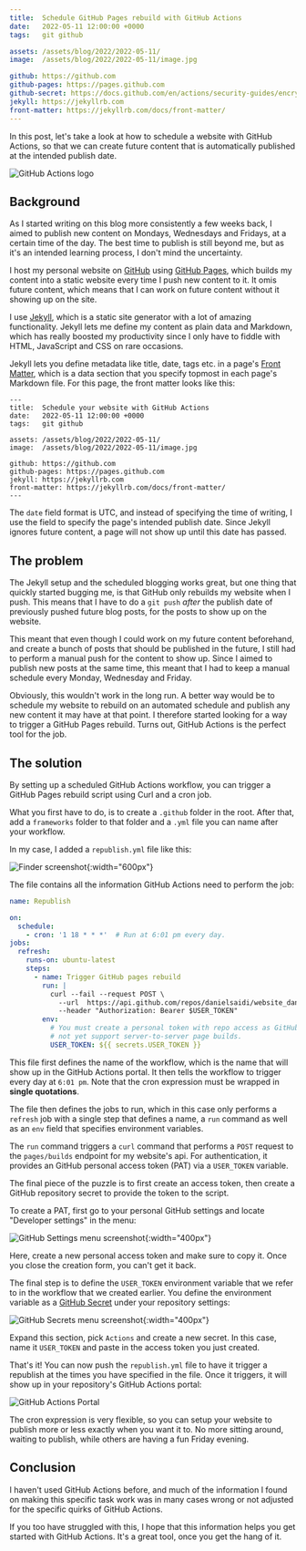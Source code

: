 ```yaml
---
title:  Schedule GitHub Pages rebuild with GitHub Actions
date:   2022-05-11 12:00:00 +0000
tags:   git github

assets: /assets/blog/2022/2022-05-11/
image:  /assets/blog/2022/2022-05-11/image.jpg

github: https://github.com
github-pages: https://pages.github.com
github-secret: https://docs.github.com/en/actions/security-guides/encrypted-secrets
jekyll: https://jekyllrb.com
front-matter: https://jekyllrb.com/docs/front-matter/
---
```


In this post, let's take a look at how to schedule a website with GitHub Actions, so that we can create future content that is automatically published at the intended publish date.

![GitHub Actions logo]({{page.image}})


## Background

As I started writing on this blog more consistently a few weeks back, I aimed to publish new content on Mondays, Wednesdays and Fridays, at a certain time of the day. The best time to publish is still beyond me, but as it's an intended learning process, I don't mind the uncertainty.

I host my personal website on [GitHub]({{page.github}}) using [GitHub Pages]({{page.github-pages}}), which builds my content into a static website every time I push new content to it. It omis future content, which means that I can work on future content without it showing up on the site.

I use [Jekyll]({{page.jekyll}}), which is a static site generator with a lot of amazing functionality. Jekyll lets me define my content as plain data and Markdown, which has really boosted my productivity since I only have to fiddle with HTML, JavaScript and CSS on rare occasions.

Jekyll lets you define metadata like title, date, tags etc. in a page's [Front Matter]({{page.front-matter}}), which is a data section that you specify topmost in each page's Markdown file. For this page, the front matter looks like this:

```
---
title:  Schedule your website with GitHub Actions
date:   2022-05-11 12:00:00 +0000
tags:   git github

assets: /assets/blog/2022/2022-05-11/
image:  /assets/blog/2022/2022-05-11/image.jpg

github: https://github.com
github-pages: https://pages.github.com
jekyll: https://jekyllrb.com
front-matter: https://jekyllrb.com/docs/front-matter/
---
```

The `date` field format is UTC, and instead of specifying the time of writing, I use the field to specify the page's intended publish date. Since Jekyll ignores future content, a page will not show up until this date has passed.


## The problem

The Jekyll setup and the scheduled blogging works great, but one thing that quickly started bugging me, is that GitHub only rebuilds my website when I push. This means that I have to do a `git push` *after* the publish date of previously pushed future blog posts, for the posts to show up on the website.

This meant that even though I could work on my future content beforehand, and create a bunch of posts that should be published in the future, I still had to perform a manual push for the content to show up. Since I aimed to publish new posts at the same time, this meant that I had to keep a manual schedule every Monday, Wednesday and Friday.

Obviously, this wouldn't work in the long run. A better way would be to schedule my website to rebuild on an automated schedule and publish any new content it may have at that point. I therefore started looking for a way to trigger a GitHub Pages rebuild. Turns out, GitHub Actions is the perfect tool for the job.


## The solution

By setting up a scheduled GitHub Actions workflow, you can trigger a GitHub Pages rebuild script using Curl and a cron job.

What you first have to do, is to create a `.github` folder in the root. After that, add a `frameworks` folder to that folder and a `.yml` file you can name after your workflow.

In my case, I added a `republish.yml` file like this:

![Finder screenshot]({{page.assets}}finder.jpg){:width="600px"}

The file contains all the information GitHub Actions need to perform the job:

```yml
name: Republish

on:
  schedule:
    - cron: '1 18 * * *'  # Run at 6:01 pm every day.
jobs:
  refresh:
    runs-on: ubuntu-latest
    steps:
      - name: Trigger GitHub pages rebuild
        run: |
          curl --fail --request POST \
            --url  https://api.github.com/repos/danielsaidi/website_danielsaidi/pages/builds \
            --header "Authorization: Bearer $USER_TOKEN"
        env:
          # You must create a personal token with repo access as GitHub does
          # not yet support server-to-server page builds.
          USER_TOKEN: ${{ secrets.USER_TOKEN }}
```

This file first defines the name of the workflow, which is the name that will show up in the GitHub Actions portal. It then tells the workflow to trigger every day at `6:01 pm`. Note that the cron expression must be wrapped in **single quotations**.

The file then defines the jobs to run, which in this case only performs a `refresh` job with a single step that defines a name, a `run` command as well as an `env` field that specifies environment variables.

The `run` command triggers a `curl` command that performs a `POST` request to the `pages/builds` endpoint for my website's api. For authentication, it provides an GitHub personal access token (PAT) via a `USER_TOKEN` variable.

The final piece of the puzzle is to first create an access token, then create a GitHub repository secret to provide the token to the script.

To create a PAT, first go to your personal GitHub settings and locate "Developer settings" in the menu:

![GitHub Settings menu screenshot]({{page.assets}}github-settings-2.jpg){:width="400px"}

Here, create a new personal access token and make sure to copy it. Once you close the creation form, you can't get it back.

The final step is to define the `USER_TOKEN` environment variable that we refer to in the workflow that we created earlier. You define the environment variable as a [GitHub Secret]({{page.github-secret}}) under your repository settings:

![GitHub Secrets menu screenshot]({{page.assets}}github-secrets.jpg){:width="400px"}

Expand this section, pick `Actions` and create a new secret. In this case, name it `USER_TOKEN` and paste in the access token you just created.

That's it! You can now push the `republish.yml` file to have it trigger a republish at the times you have specified in the file. Once it triggers, it will show up in your repository's GitHub Actions portal:

![GitHub Actions Portal]({{page.assets}}github-actions.jpg)

The cron expression is very flexible, so you can setup your website to publish more or less exactly when you want it to. No more sitting around, waiting to publish, while others are having a fun Friday evening.


## Conclusion

I haven't used GitHub Actions before, and much of the information I found on making this specific task work was in many cases wrong or not adjusted for the specific quirks of GitHub Actions. 

If you too have struggled with this, I hope that this information helps you get started with GitHub Actions. It's a great tool, once you get the hang of it.